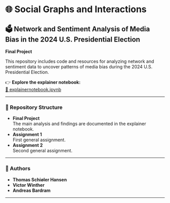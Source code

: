 # 🌐 Social Graphs and Interactions

## 🗳️ Network and Sentiment Analysis of Media Bias in the 2024 U.S. Presidential Election  
**Final Project**

This repository includes code and resources for analyzing network and sentiment data to uncover patterns of media bias during the 2024 U.S. Presidential Election. 

👉 **Explore the explainer notebook:**  
[📄 explainernotebook.ipynb](./explainernotebook.ipynb)

---

### 📂 Repository Structure  

- **Final Project**  
  The main analysis and findings are documented in the explainer notebook.  
- **Assignment 1**  
  First general assignment.
- **Assignment 2**  
  Second general assignment.

---

### 👥 Authors  
- **Thomas Schiøler Hansen**  
- **Victor Winther**  
- **Andreas Bardram**

---
